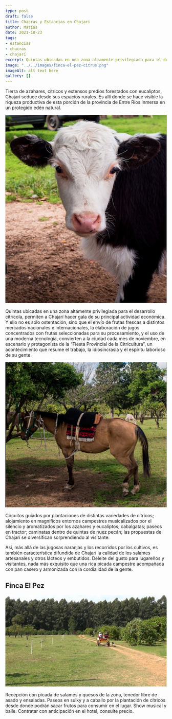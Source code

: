 ```yaml
---
type: post
draft: false
title: Chacras y Estancias en Chajari
author: Matías
date: 2021-10-23
tags:
- estancias
- chacras
- chajarí
excerpt: Quintas ubicadas en una zona altamente privilegiada para el desarrollo citrícola, permiten a Chajarí hacer gala de su principal actividad económica.
image: "../../images/finca-el-pez-citrus.png"
imageAlt: alt text here
gallery: []
---
```



Tierra de azahares, cítricos y extensos predios forestados con eucaliptos, Chajarí seduce desde sus espacios rurales. Es allí donde se hace visible la riqueza productiva de esta porción de la provincia de Entre Ríos inmersa en un protegido edén natural.


![Jacinto finca del pez](../../images/jacinto-finca-el-pez.png)

Quintas ubicadas en una zona altamente privilegiada para el desarrollo citrícola, permiten a Chajarí hacer gala de su principal actividad económica. Y ello no es sólo ostentación, sino que el envío de frutas frescas a distintos mercados nacionales e internacionales, la elaboración de jugos concentrados con frutas seleccionadas para su procesamiento, y el uso de una moderna tecnología, convierten a la ciudad cada mes de noviembre, en escenario y protagonista de la “Fiesta Provincial de la Citricultura”, un acontecimiento que resume el trabajo, la idiosincrasia y el espíritu laborioso de su gente.


![caballo fincas](../../images/caballo-fincas.png)

Circuitos guiados por plantaciones de distintas variedades de cítricos; alojamiento en magníficos entornos campestres musicalizados por el silencio y aromatizados por los azahares y eucaliptos; cabalgatas; paseos en tractor; caminatas dentro de quintas de nuez pecán; las propuestas de Chajarí se diversifican sorprendiendo al visitante.

Así, más allá de las jugosas naranjas y los recorridos por los cultivos, es también característica difundida de Chajarí la calidad de los salames artesanales y otros lácteos y embutidos. Deleite del gusto para lugareños y visitantes, nada más exquisito que una rica picada campestre acompañada con pan casero y armonizada con la cordialidad de la gente.


## Finca El Pez

![finca el pez](../../images/finca-el-pez.jpeg)

Recepción con picada de salames y quesos de la zona, tenedor libre de asado y ensaladas. Paseos en sulky y a caballo por la plantación de cítricos desde donde podrán sacar frutos para consumir en el lugar. Show musical y baile. Contratar con anticipación en el hotel, consulte precio.